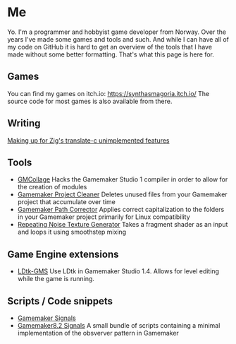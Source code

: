 # Me
Yo. I'm a programmer and hobbyist game developer from Norway.
Over the years I've made some games and tools and such.
And while I can have all of my code on GitHub it is hard to get an overview of the tools that I have made without some better formatting.
That's what this page is here for.

## Games
You can find my games on itch.io: https://synthasmagoria.itch.io/
The source code for most games is also available from there.

## Writing
[Making up for Zig's translate-c unimplemented features](zig-translate-c-hammer.md)

## Tools
- [GMCollage](https://synthasmagoria.itch.io/gmcollage)
Hacks the Gamemaker Studio 1 compiler in order to allow for the creation of modules
- [Gamemaker Project Cleaner](https://github.com/Synthasmagoria/gamemaker-project-cleaner)
Deletes unused files from your Gamemaker project that accumulate over time
- [Gamemaker Path Corrector](https://github.com/Synthasmagoria/gamemaker-path-corrector)
Applies correct capitalization to the folders in your Gamemaker project primarily for Linux compatibility
- [Repeating Noise Texture Generator](https://github.com/Synthasmagoria/shader-texture-repeat)
Takes a fragment shader as an input and loops it using smoothstep mixing

## Game Engine extensions
- [LDtk-GMS](https://github.com/Synthasmagoria/LDtk-GMS)
Use LDtk in Gamemaker Studio 1.4. Allows for level editing while the game is running.

## Scripts / Code snippets
- [Gamemaker Signals](https://github.com/Synthasmagoria/gm-signals)
- [Gamemaker8.2 Signals](github.com/Synthasmagoria/gm8.2-signals)
A small bundle of scripts containing a minimal implementation of the obsverver pattern in Gamemaker
